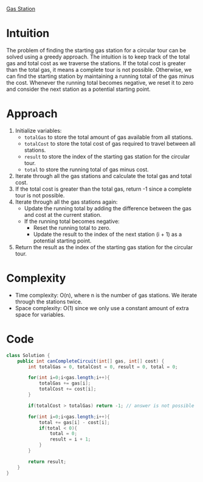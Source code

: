 [Gas Station](https://leetcode.com/problems/gas-station/description/)

# Intuition
The problem of finding the starting gas station for a circular tour can be solved using a greedy approach. The intuition is to keep track of the total gas and total cost as we traverse the stations. If the total cost is greater than the total gas, it means a complete tour is not possible. Otherwise, we can find the starting station by maintaining a running total of the gas minus the cost. Whenever the running total becomes negative, we reset it to zero and consider the next station as a potential starting point.

# Approach
1. Initialize variables:
   - `totalGas` to store the total amount of gas available from all stations.
   - `totalCost` to store the total cost of gas required to travel between all stations.
   - `result` to store the index of the starting gas station for the circular tour.
   - `total` to store the running total of gas minus cost.
2. Iterate through all the gas stations and calculate the total gas and total cost.
3. If the total cost is greater than the total gas, return -1 since a complete tour is not possible.
4. Iterate through all the gas stations again:
   - Update the running total by adding the difference between the gas and cost at the current station.
   - If the running total becomes negative:
     - Reset the running total to zero.
     - Update the result to the index of the next station (i + 1) as a potential starting point.
5. Return the result as the index of the starting gas station for the circular tour.

# Complexity
- Time complexity: O(n), where n is the number of gas stations. We iterate through the stations twice.
- Space complexity: O(1) since we only use a constant amount of extra space for variables.

# Code
```java
class Solution {
    public int canCompleteCircuit(int[] gas, int[] cost) {
        int totalGas = 0, totalCost = 0, result = 0, total = 0;

        for(int i=0;i<gas.length;i++){
            totalGas += gas[i];
            totalCost += cost[i];
        }

        if(totalCost > totalGas) return -1; // answer is not possible

        for(int i=0;i<gas.length;i++){
            total += gas[i] - cost[i];
            if(total < 0){
                total = 0;
                result = i + 1;
            }
        }

        return result;
    }
}
```